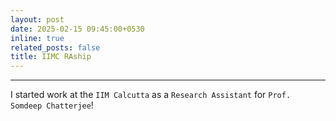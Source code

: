 ```yaml
---
layout: post
date: 2025-02-15 09:45:00+0530
inline: true
related_posts: false
title: IIMC RAship
---
```


---

I started work at the `IIM Calcutta` as a `Research Assistant` for `Prof. Somdeep Chatterjee`!
